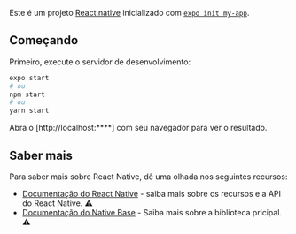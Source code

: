 Este é um projeto [React.native](https://reactnative.dev/) inicializado com [`expo init my-app`](https://docs.expo.dev/get-started/create-a-new-app/).

## Começando

Primeiro, execute o servidor de desenvolvimento:

```bash
expo start
# ou 
npm start
# ou
yarn start
```

Abra o [http://localhost:****] com seu navegador para ver o resultado.

## Saber mais

Para saber mais sobre React Native, dê uma olhada nos seguintes recursos:

- [Documentação do React Native](https://reactnative.dev/) - saiba mais sobre os recursos e a API do React Native. ⚠️
- [Documentação do Native Base](https://nativebase.io/) - Saiba mais sobre a biblioteca pricipal. ⚠️
